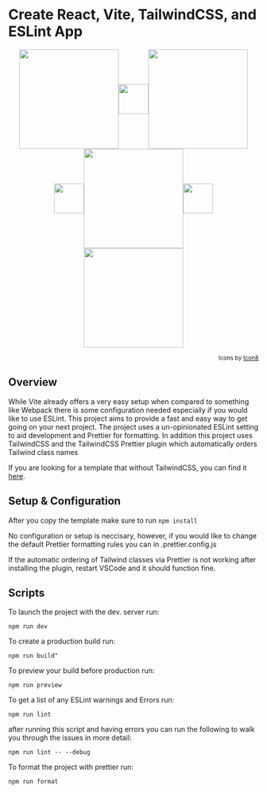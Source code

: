 # Create React, Vite, TailwindCSS, and ESLint App

<p align="center">
<img src="https://github.com/Tribalash/create-react-vite-tailwind/blob/main/src/assets/react.svg" width="200" align="center"><img src="https://github.com/Tribalash/create-react-vite-tailwind/blob/main/src/assets/plus-sign-white-tb.svg" width="60" align="center"><img src="https://github.com/Tribalash/create-react-vite-tailwind/blob/main/src/assets/vite.svg" width="200" align="center"><img src="https://github.com/Tribalash/create-react-vite-tailwind/blob/main/src/assets/plus-sign-white-tb.svg" width="60" align="center"><img src="https://github.com/Tribalash/create-react-vite-tailwind/blob/main/src/assets/tailwind-logo.svg" width="200" align="center"><img src="https://github.com/Tribalash/create-react-vite-tailwind/blob/main/src/assets/plus-sign-white-tb.svg" width="60" align="center"><img src="https://github.com/Tribalash/create-react-vite-tailwind/blob/main/src/assets/eslint.svg" width="200" align="center">
</p>

<div align="right">

<sub>Icons by [Icon8](https://www.icons8.com/)</sub>
 
 </div>

## Overview

While Vite already offers a very easy setup when compared to something like Webpack there is some configuration needed especially if you would like to use ESLint. This project aims to provide a fast and easy way to get going on your next project. The project uses a un-opinionated ESLint setting to aid development and Prettier for formatting. In addition this project uses TailwindCSS and the TailwindCSS Prettier plugin which automatically orders Tailwind class names

If you are looking for a template that without TailwindCSS, you can find it [here](https://github.com/Tribalash/create-react-vite).

## Setup & Configuration
After you copy the template make sure to run ```npm install```

No configuration or setup is neccisary, however, if you would like to change the default Prettier formatting rules you can in .prettier.config.js

If the automatic ordering of Tailwind classes via Prettier is not working after installing the plugin, restart VSCode and it should function fine.

## Scripts

To launch the project with the dev. server run:

```npm run dev```

To create a production build run:

```npm run build"```

To preview your build before production run:

```npm run preview```

To get a list of any ESLint warnings and Errors run:

```npm run lint```

after running this script and having errors you can run the following to walk you through the issues in more detail:

```npm run lint -- --debug```

To format the project with prettier run:

```npm run format```
